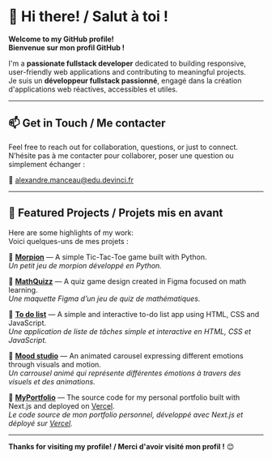 # 👋 Hi there! / Salut à toi !

**Welcome to my GitHub profile!**  
**Bienvenue sur mon profil GitHub !**

I'm a **passionate fullstack developer** dedicated to building responsive, user-friendly web applications and contributing to meaningful projects.  
Je suis un **développeur fullstack passionné**, engagé dans la création d'applications web réactives, accessibles et utiles.

---

## 📫 Get in Touch / Me contacter

Feel free to reach out for collaboration, questions, or just to connect.  
N’hésite pas à me contacter pour collaborer, poser une question ou simplement échanger :

📧 [alexandre.manceau@edu.devinci.fr](mailto:alexandre.manceau@edu.devinci.fr)

---

## 🌟 Featured Projects / Projets mis en avant

Here are some highlights of my work:  
Voici quelques-uns de mes projets :

🔹 **[Morpion](https://github.com/DevinciAlex/Morpion)** — A simple Tic-Tac-Toe game built with Python.  
  *Un petit jeu de morpion développé en Python.*

🔹 **[MathQuizz](https://www.figma.com/design/RdgfOopNTIO7C7UOTFBA9Q/MathQuiz?node-id=0-1&node-type=canvas&t=3Cmz3BDxsXiwgNfd-0)** — A quiz game design created in Figma focused on math learning.  
  *Une maquette Figma d’un jeu de quiz de mathématiques.*

🔹 **[To do list](https://github.com/DevinciAlex/To-do-list)** — A simple and interactive to-do list app using HTML, CSS and JavaScript.  
  *Une application de liste de tâches simple et interactive en HTML, CSS et JavaScript.*
  
🔹 **[Mood studio](https://github.com/DevinciAlex/Mood-Studio)** — An animated carousel expressing different emotions through visuals and motion.  
  *Un carrousel animé qui représente différentes émotions à travers des visuels et des animations.*
  
🔹 **[MyPortfolio](https://github.com/DevinciAlex/MyPortfolio)** — The source code for my personal portfolio built with Next.js and deployed on [Vercel](https://my-portfolio-manceau-alexandre.vercel.app).  
  *Le code source de mon portfolio personnel, développé avec Next.js et déployé sur [Vercel](https://my-portfolio-manceau-alexandre.vercel.app).*

---

**Thanks for visiting my profile! / Merci d'avoir visité mon profil !** 😊



